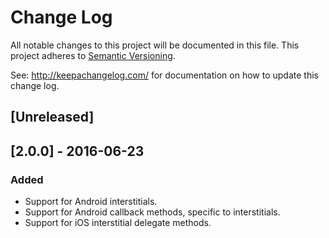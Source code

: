 # Change Log
All notable changes to this project will be documented in this file.
This project adheres to [Semantic Versioning](http://semver.org/).

See: http://keepachangelog.com/ for documentation on how to update this change log.

## [Unreleased]

## [2.0.0] - 2016-06-23
### Added
- Support for Android interstitials.
- Support for Android callback methods, specific to interstitials.
- Support for iOS interstitial delegate methods.
